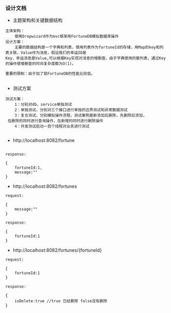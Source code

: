 ### 设计文档

* 主题架构和关键数据结构

~~~
主体架构：
    使用Dropwizard作为mvc框架用FortuneDB模拟数据库操作
设计方案：
    主要的数据结构是一个字典和列表，使用列表作为fortuneId的存储，用Map的key和列表关联，Value作为消息，假设我们的幸运ID是
Key，幸运消息是Value,可以根据Key实现对消息的增删查，由于字典使用的散列表，通过Key的操作使增删查的时间复杂度都为O(1)。

重要的限制：由于加了锁FortuneDB的性能比较低。
    

~~~

* 测试方案

~~~
测试方案：
    1：分别对db，service单独测试
    2：单独测试，分别对三个接口进行单独的边界测试和异常数据测试
    3：复合测试，分别模拟操作流程，测试案例是新添加后删除，先删除后添加，
 在删除的同时进行查询操作，在新增的同时进行删除操作
    4：并发测试启动一百个线程对业务进行测试


~~~

* http://localhost:8082/fortune

~~~

response:

{
    fortuneId:1,
    message:""
}
~~~

* http://localhost:8082/fortunes

~~~
request:

{
    message:""
}

response:

{
    fortuneId:1
}
~~~

* http://localhost:8082/fortunes/{fortuneId}
~~~
request:

{
    fortuneId:1
}

response:

{
    isDelete:true //true 已经删除 false没有删除
}

~~~